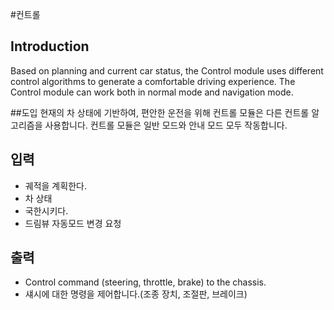 #컨트롤

## Introduction
  Based on planning and current car status, the Control module uses different control algorithms to
  generate a comfortable driving experience. The Control module can work both in normal mode and navigation mode.

##도입
  현재의 차 상태에 기반하여, 편안한 운전을 위해 컨트롤 모듈은 다른 컨트롤 알고리즘을 사용합니다.
    컨트롤 모듈은 일반 모드와 안내 모드 모두 작동합니다.
  

## 입력
  * 궤적을 계획한다.
  * 차 상태
  * 국한시키다.
  * 드림뷰 자동모드 변경 요청

## 출력
  * Control command (steering, throttle, brake) to the chassis.
  * 섀시에 대한 명령을 제어합니다.(조종 장치, 조절판, 브레이크)
